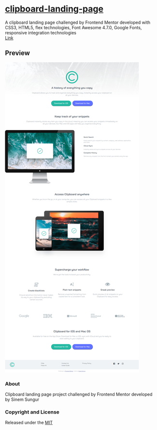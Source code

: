 # [clipboard-landing-page](https://clipboard-landing-page.web.app/)
A clipboard landing page challenged by Frontend Mentor developed with CSS3, HTML5, flex technologies, Font Awesome 4.7.0, Google Fonts, responsive integration technologies
<br>
[Link](https://clipboard-landing-page.web.app/)
<br>
## Preview
![clipboard landing page website](https://github.com/SinemSungur/clipboard-landing-page/blob/develop/images/clipboard-landing-page.png)
### About
Clipboard landing page project challenged by Frontend Mentor developed by Sinem Sungur
### Copyright and License
Released under the [MIT](https://github.com/SinemSungur/clipboard-landing-page/blob/develop/LISENCE.md)
